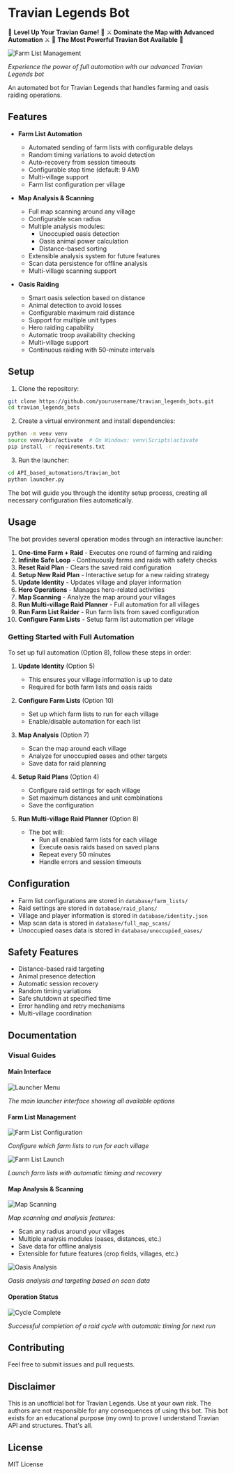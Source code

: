 # Travian Legends Bot

🚀 **Level Up Your Travian Game!** 🏰
⚔️ **Dominate the Map with Advanced Automation** ⚔️
🌟 **The Most Powerful Travian Bot Available** 🌟

![Farm List Management](docs/images/farm_list_config.png)

*Experience the power of full automation with our advanced Travian Legends bot*

An automated bot for Travian Legends that handles farming and oasis raiding operations.

## Features

- **Farm List Automation**
  - Automated sending of farm lists with configurable delays
  - Random timing variations to avoid detection
  - Auto-recovery from session timeouts
  - Configurable stop time (default: 9 AM)
  - Multi-village support
  - Farm list configuration per village

- **Map Analysis & Scanning**
  - Full map scanning around any village
  - Configurable scan radius
  - Multiple analysis modules:
    - Unoccupied oasis detection
    - Oasis animal power calculation
    - Distance-based sorting
  - Extensible analysis system for future features
  - Scan data persistence for offline analysis
  - Multi-village scanning support

- **Oasis Raiding**
  - Smart oasis selection based on distance
  - Animal detection to avoid losses
  - Configurable maximum raid distance
  - Support for multiple unit types
  - Hero raiding capability
  - Automatic troop availability checking
  - Multi-village support
  - Continuous raiding with 50-minute intervals

## Setup

1. Clone the repository:
```bash
git clone https://github.com/yourusername/travian_legends_bots.git
cd travian_legends_bots
```

2. Create a virtual environment and install dependencies:
```bash
python -m venv venv
source venv/bin/activate  # On Windows: venv\Scripts\activate
pip install -r requirements.txt
```

3. Run the launcher:
```bash
cd API_based_automations/travian_bot
python launcher.py
```

The bot will guide you through the identity setup process, creating all necessary configuration files automatically.

## Usage

The bot provides several operation modes through an interactive launcher:

1. **One-time Farm + Raid** - Executes one round of farming and raiding
2. **Infinite Safe Loop** - Continuously farms and raids with safety checks
3. **Reset Raid Plan** - Clears the saved raid configuration
4. **Setup New Raid Plan** - Interactive setup for a new raiding strategy
5. **Update Identity** - Updates village and player information
6. **Hero Operations** - Manages hero-related activities
7. **Map Scanning** - Analyze the map around your villages
8. **Run Multi-village Raid Planner** - Full automation for all villages
9. **Run Farm List Raider** - Run farm lists from saved configuration
10. **Configure Farm Lists** - Setup farm list automation per village

### Getting Started with Full Automation

To set up full automation (Option 8), follow these steps in order:

1. **Update Identity** (Option 5)
   - This ensures your village information is up to date
   - Required for both farm lists and oasis raids

2. **Configure Farm Lists** (Option 10)
   - Set up which farm lists to run for each village
   - Enable/disable automation for each list

3. **Map Analysis** (Option 7)
   - Scan the map around each village
   - Analyze for unoccupied oases and other targets
   - Save data for raid planning

4. **Setup Raid Plans** (Option 4)
   - Configure raid settings for each village
   - Set maximum distances and unit combinations
   - Save the configuration

5. **Run Multi-village Raid Planner** (Option 8)
   - The bot will:
     - Run all enabled farm lists for each village
     - Execute oasis raids based on saved plans
     - Repeat every 50 minutes
     - Handle errors and session timeouts

## Configuration

- Farm list configurations are stored in `database/farm_lists/`
- Raid settings are stored in `database/raid_plans/`
- Village and player information is stored in `database/identity.json`
- Map scan data is stored in `database/full_map_scans/`
- Unoccupied oases data is stored in `database/unoccupied_oases/`

## Safety Features

- Distance-based raid targeting
- Animal presence detection
- Automatic session recovery
- Random timing variations
- Safe shutdown at specified time
- Error handling and retry mechanisms
- Multi-village coordination

## Documentation

### Visual Guides

#### Main Interface
![Launcher Menu](docs/images/launcher_menu.png.png)

*The main launcher interface showing all available options*

#### Farm List Management
![Farm List Configuration](docs/images/farm_list_config.png)

*Configure which farm lists to run for each village*

![Farm List Launch](docs/images/farm_list_launch.png)

*Launch farm lists with automatic timing and recovery*

#### Map Analysis & Scanning
![Map Scanning](docs/images/raid_plan_setup.png)

*Map scanning and analysis features:*
- Scan any radius around your villages
- Multiple analysis modules (oases, distances, etc.)
- Save data for offline analysis
- Extensible for future features (crop fields, villages, etc.)

![Oasis Analysis](docs/images/oasis_raid_launch.png)

*Oasis analysis and targeting based on scan data*

#### Operation Status
![Cycle Complete](docs/images/cycle_complete.png)

*Successful completion of a raid cycle with automatic timing for next run*

## Contributing

Feel free to submit issues and pull requests.

## Disclaimer

This is an unofficial bot for Travian Legends. Use at your own risk. The authors are not responsible for any consequences of using this bot. This bot exists for an educational purpose (my own) to prove I understand Travian API and structures. That's all. 

## License

MIT License

